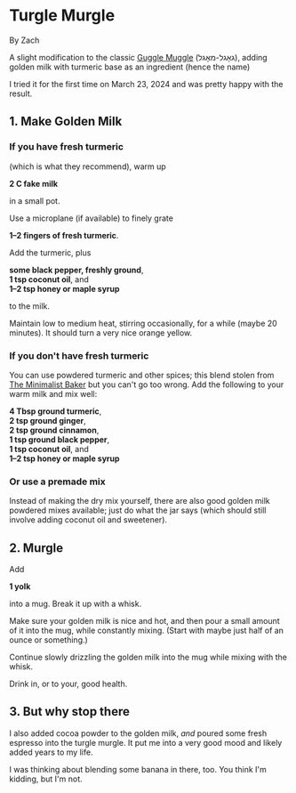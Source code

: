 # Turgle Murgle

By Zach

A slight modification to the classic [Guggle Muggle](https://www.npr.org/2023/12/19/1220080531/gogl-mogl-eastern-european-home-remedy-cold) (גאָגל-מאָגל), adding golden milk with turmeric base as an ingredient (hence the name)

I tried it for the first time on March 23, 2024 and was pretty happy with the result.

## 1. Make Golden Milk

### If you have fresh turmeric

(which is what they recommend), warm up

**2 C fake milk**

in a small pot.

Use a microplane (if available) to finely grate

**1–2 fingers of fresh turmeric**.

Add the turmeric, plus

**some black pepper, freshly ground**,<br>
**1 tsp coconut oil**, and<br>
**1–2 tsp honey or maple syrup**

to the milk.

Maintain low to medium heat, stirring occasionally, for a while (maybe 20 minutes). It should turn a very nice orange yellow.

### If you don't have fresh turmeric

You can use powdered turmeric and other spices; this blend stolen from [The Minimalist Baker](https://minimalistbaker.com/4-ingredient-golden-milk-mix/) but you can't go too wrong. Add the following to your warm milk and mix well:

**4 Tbsp ground turmeric**,<br>
**2 tsp ground ginger**,<br>
**2 tsp ground cinnamon**,<br>
**1 tsp ground black pepper**,<br>
**1 tsp coconut oil**, and<br>
**1–2 tsp honey or maple syrup**

### Or use a premade mix

Instead of making the dry mix yourself, there are also good golden milk powdered mixes available; just do what the jar says (which should still involve adding coconut oil and sweetener).

## 2. Murgle

Add

**1 yolk**

into a mug. Break it up with a whisk.

Make sure your golden milk is nice and hot, and then pour a small amount of it into the mug, while constantly mixing. (Start with maybe just half of an ounce or something.)

Continue slowly drizzling the golden milk into the mug while mixing with the whisk.

Drink in, or to your, good health.

## 3. But why stop there

I also added cocoa powder to the golden milk, *and* poured some fresh espresso into the turgle murgle. It put me into a very good mood and likely added years to my life.

I was thinking about blending some banana in there, too. You think I'm kidding, but I'm not.
